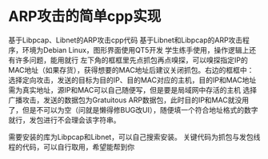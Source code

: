 # ARP攻击的简单cpp实现
基于Libpcap、Libnet的ARP攻击cpp代码
基于Libnet和Libpcap的ARP攻击程序，环境为Debian Linux，图形界面使用QT5开发 学生练手使用，操作逻辑上还有许多问题，能用就行 左下角的框框里先点抓包再点嗅探，可以嗅探指定IP的MAC地址（如果存货），获得想要的MAC地址后建议关闭抓包。右边的框框中： 选择定向攻击，发送的目标为目的IP、目的MAC对应的主机，目的IP和MAC地址需为真实地址，源IP和MAC可以自己随便写，但是要是局域网中存活的主机 选择广播攻击，发送的数据包为Gratuitous ARP数据包，此时目的IP和MAC就没用了，但是不可以为空（问就是懒得修BUG改UI），随便填一个符合地址格式的数字就行，发包进行不会理会该字符串。

需要安装的库为Libpcap和Libnet，可以自己搜索安装。
关键代码为抓包与发包线程的代码，可以自行取用，希望能帮到你
